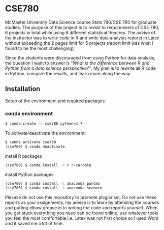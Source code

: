 # CSE780
McMaster University Data Science course Stats 780/CSE 780 for graduate studies.
The purpose of this project is to revisit to requirements of CSE 780; 6 projects in total while using 6 different statistical theories. 
The advise of the instructor was to write code in R and write data analysis reports in Latex without exceeding the 2 pages limit for 5 projects (report limit was what I found to be the most challenging).

Since the students were discouraged from using Python for data analysis, the question I want to answer is *"What is the difference between R and Python from a data science perspective?"*. My plan is to rewrite all R code in Python, compare the results, and learn more along the way.

## Installation
Setup of the environment and required packages.

### conda environment
```bash
$ conda create -n cse780 python=3.7
```

To activate/deactivate the environment:

```bash
$ conda activate cse780
(cse780) $ conda deactivate
```

install R packages 

```bash
(cse780) $ conda install -c r r-cardata
```
 
 install Python packages

```bash
(cse780) $ conda install -c anaconda pandas
(cse780) $ conda install -c anaconda seaborn
```

Plesase do not use this repository to promote plagiarism. Do not use these reports as your assignments, my advise is to learn by attending the courses and putting elbow grease in to writing the code and reports yourself. When you get stuck everything you need can be found online, use whatever tools you feel the most comfortable i.e. Latex was not first choice so I used Word and it saved me a lot of time. 
